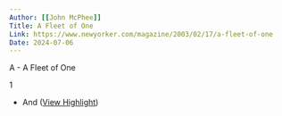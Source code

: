 ```yaml
---
Author: [[John McPhee]]
Title: A Fleet of One
Link: https://www.newyorker.com/magazine/2003/02/17/a-fleet-of-one
Date: 2024-07-06
---
```

A - A Fleet of One

1
- And ([View Highlight](https://read.readwise.io/read/01h89vr8th8stq38ryz4frge3d))
